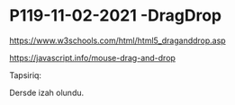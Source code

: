 # P119-11-02-2021 -DragDrop

https://www.w3schools.com/html/html5_draganddrop.asp

https://javascript.info/mouse-drag-and-drop


Tapsiriq:

Dersde izah olundu.
